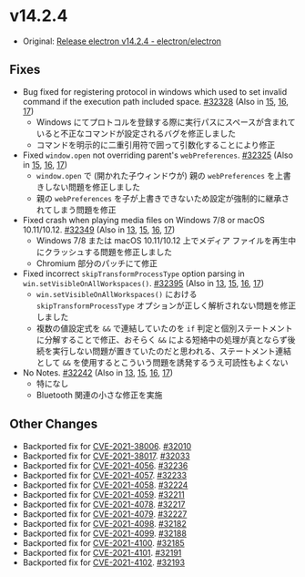 # v14.2.4

- Original: [Release electron v14.2.4 - electron/electron](https://github.com/electron/electron/releases/tag/v14.2.4)

## Fixes

- Bug fixed for registering protocol in windows which used to set invalid command if the execution path included space. [#32328](https://github.com/electron/electron/pull/32328) (Also in [15](https://github.com/electron/electron/pull/32330), [16](https://github.com/electron/electron/pull/32331), [17](https://github.com/electron/electron/pull/32329))
  - Windows にてプロトコルを登録する際に実行パスにスペースが含まれていると不正なコマンドが設定されるバグを修正しました
  - コマンドを明示的に二重引用符で囲って引数化することにより修正
- Fixed `window.open` not overriding parent's `webPreferences`. [#32325](https://github.com/electron/electron/pull/32325) (Also in [15](https://github.com/electron/electron/pull/32109), [16](https://github.com/electron/electron/pull/32108), [17](https://github.com/electron/electron/pull/32107))
  - `window.open` で (開かれた子ウィンドウが) 親の `webPreferences` を上書きしない問題を修正しました
  - 親の `webPreferences` を子が上書きできないため設定が強制的に継承されてしまう問題を修正
- Fixed crash when playing media files on Windows 7/8 or macOS 10.11/10.12. [#32349](https://github.com/electron/electron/pull/32349) (Also in [13](https://github.com/electron/electron/pull/32348), [15](https://github.com/electron/electron/pull/32213), [16](https://github.com/electron/electron/pull/32215), [17](https://github.com/electron/electron/pull/32214))
  - Windows 7/8 または macOS 10.11/10.12 上でメディア ファイルを再生中にクラッシュする問題を修正しました
  - Chromium 部分のパッチにて修正
- Fixed incorrect `skipTransformProcessType` option parsing in `win.setVisibleOnAllWorkspaces()`. [#32395](https://github.com/electron/electron/pull/32395) (Also in [13](https://github.com/electron/electron/pull/32394), [15](https://github.com/electron/electron/pull/32396), [16](https://github.com/electron/electron/pull/32397), [17](https://github.com/electron/electron/pull/32398))
  - `win.setVisibleOnAllWorkspaces()` における `skipTransformProcessType` オプションが正しく解析されない問題を修正しました
  - 複数の値設定式を `&&` で連結していたのを `if` 判定と個別ステートメントに分解することで修正、おそらく `&&` による短絡中の処理が真とならず後続を実行しない問題が置きていたのだと思われる、ステートメント連結として `&&` を使用するとこういう問題を誘発するうえ可読性もよくない
- No Notes. [#32242](https://github.com/electron/electron/pull/32242) (Also in [13](https://github.com/electron/electron/pull/32241), [15](https://github.com/electron/electron/pull/32245), [16](https://github.com/electron/electron/pull/32243), [17](https://github.com/electron/electron/pull/32244))
  - 特になし
  - Bluetooth 関連の小さな修正を実施

## Other Changes

- Backported fix for [CVE-2021-38006](https://github.com/advisories/GHSA-gj4p-p2h2-2mgg "CVE-2021-38006"). [#32010](https://github.com/electron/electron/pull/32010)
- Backported fix for [CVE-2021-38017](https://github.com/advisories/GHSA-749f-m7r4-mxq7 "CVE-2021-38017"). [#32033](https://github.com/electron/electron/pull/32033)
- Backported fix for [CVE-2021-4056](https://github.com/advisories/GHSA-fh3x-g635-w57r "CVE-2021-4056"). [#32236](https://github.com/electron/electron/pull/32236)
- Backported fix for [CVE-2021-4057](https://github.com/advisories/GHSA-r869-w852-f56r "CVE-2021-4057"). [#32233](https://github.com/electron/electron/pull/32233)
- Backported fix for [CVE-2021-4058](https://github.com/advisories/GHSA-mxh7-f8r4-92g8 "CVE-2021-4058"). [#32224](https://github.com/electron/electron/pull/32224)
- Backported fix for [CVE-2021-4059](https://github.com/advisories/GHSA-5g9f-524h-jx5v "CVE-2021-4059"). [#32211](https://github.com/electron/electron/pull/32211)
- Backported fix for [CVE-2021-4078](https://github.com/advisories/GHSA-9979-g965-v2mq "CVE-2021-4078"). [#32217](https://github.com/electron/electron/pull/32217)
- Backported fix for [CVE-2021-4079](https://github.com/advisories/GHSA-j7jm-xwrj-8m3c "CVE-2021-4079"). [#32227](https://github.com/electron/electron/pull/32227)
- Backported fix for [CVE-2021-4098](https://github.com/advisories/GHSA-vcm5-6w8c-v573 "CVE-2021-4098"). [#32182](https://github.com/electron/electron/pull/32182)
- Backported fix for [CVE-2021-4099](https://github.com/advisories/GHSA-4464-3c7m-p3r9 "CVE-2021-4099"). [#32188](https://github.com/electron/electron/pull/32188)
- Backported fix for [CVE-2021-4100](https://github.com/advisories/GHSA-pjg5-4frx-8m6r "CVE-2021-4100"). [#32185](https://github.com/electron/electron/pull/32185)
- Backported fix for [CVE-2021-4101](https://github.com/advisories/GHSA-887j-jqhg-82c9 "CVE-2021-4101"). [#32191](https://github.com/electron/electron/pull/32191)
- Backported fix for [CVE-2021-4102](https://github.com/advisories/GHSA-vjvx-2q28-pjv2 "CVE-2021-4102"). [#32193](https://github.com/electron/electron/pull/32193)
